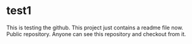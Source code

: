 # test1

This is testing the github. 
This project just contains a readme file now. 
Public repository. Anyone can see this repository and checkout from it. 
